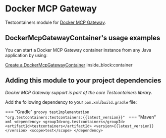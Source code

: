 # Docker MCP Gateway

Testcontainers module for [Docker MCP Gateway](https://hub.docker.com/r/docker/mcp-gateway).

## DockerMcpGatewayContainer's usage examples

You can start a Docker MCP Gateway container instance from any Java application by using:

<!--codeinclude-->
[Create a DockerMcpGatewayContainer](../../core/src/test/java/org/testcontainers/containers/DockerMcpGatewayContainerTest.java) inside_block:container
<!--/codeinclude-->

## Adding this module to your project dependencies

*Docker MCP Gateway support is part of the core Testcontainers library.*

Add the following dependency to your `pom.xml`/`build.gradle` file:

=== "Gradle"
    ```groovy
    testImplementation "org.testcontainers:testcontainers:{{latest_version}}"
    ```
=== "Maven"
    ```xml
    <dependency>
        <groupId>org.testcontainers</groupId>
        <artifactId>testcontainers</artifactId>
        <version>{{latest_version}}</version>
        <scope>test</scope>
    </dependency>
    ```

